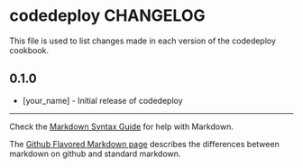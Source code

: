 codedeploy CHANGELOG
====================

This file is used to list changes made in each version of the codedeploy cookbook.

0.1.0
-----
- [your_name] - Initial release of codedeploy

- - -
Check the [Markdown Syntax Guide](http://daringfireball.net/projects/markdown/syntax) for help with Markdown.

The [Github Flavored Markdown page](http://github.github.com/github-flavored-markdown/) describes the differences between markdown on github and standard markdown.
